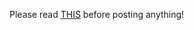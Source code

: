 Please read [THIS](https://github.com/Franiac/TwitchLeecher#support--issues) before posting anything!
